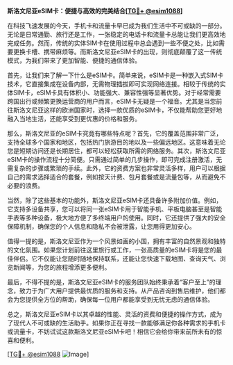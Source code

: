 **斯洛文尼亚eSIM卡：便捷与高效的完美结合[[TG💪+ @esim1088](https://t.me/s/esim1088)]**

在科技飞速发展的今天，手机卡和流量卡早已成为我们生活中不可或缺的一部分。无论是日常通勤、旅行还是工作，一张稳定的电话卡和流量卡总能让我们更高效地完成任务。然而，传统的实体SIM卡在使用过程中总会遇到一些不便之处，比如需要更换卡槽、携带麻烦等。而斯洛文尼亚eSIM卡的出现，则彻底颠覆了这一传统模式，为我们带来了更加智能、便捷的通信体验。

首先，让我们来了解一下什么是eSIM卡。简单来说，eSIM卡是一种嵌入式SIM卡技术，它直接集成在设备内部，无需物理插拔即可实现网络连接。相较于传统的实体SIM卡，eSIM卡具有体积小、功能强大、兼容性强等显著优势。对于经常需要跨国出行或频繁更换运营商的用户而言，eSIM卡无疑是一个福音。尤其是当您前往斯洛文尼亚这样的欧洲国家时，选择一款优质的eSIM卡，不仅能帮助您更好地融入当地生活，还能享受到更优惠的价格和服务。

那么，斯洛文尼亚的eSIM卡究竟有哪些特点呢？首先，它的覆盖范围非常广泛，支持全球多个国家和地区，包括热门旅游目的地以及一些偏远地区。这意味着无论您是短期访问还是长期居住，都可以轻松获取所需的网络服务。其次，斯洛文尼亚eSIM卡的操作流程十分简便。只需通过简单的几步操作，即可完成注册激活，无需复杂的步骤或繁琐的手续。此外，它的资费方案也非常灵活多样，用户可以根据自己的需求选择适合的套餐，例如按天计费、包月套餐或是流量包等，从而避免不必要的浪费。

当然，除了这些基本的功能外，斯洛文尼亚eSIM卡还具备许多附加价值。例如，它支持多设备共享，您可以将同一张eSIM卡用于智能手机、平板电脑甚至是智能手表等多种设备，极大地方便了多终端用户的使用。同时，它还提供了强大的安全保障机制，确保您的个人信息和隐私不会被泄露，让您用得更加安心。

值得一提的是，斯洛文尼亚作为一个风景如画的小国，拥有丰富的自然景观和独特的文化氛围。如果您计划前往这里旅行或工作，一张高质量的eSIM卡将是您的最佳伴侣。它不仅能让您随时随地保持联系，还能让您快速下载地图、查询天气、浏览新闻等，为您的旅程增添更多便利。

最后，不得不提的是，斯洛文尼亚eSIM卡的服务团队始终秉承着“客户至上”的理念，致力于为广大用户提供最优质的服务和支持。从产品咨询到售后维护，他们都会为您提供全方位的帮助，确保每一位用户都能享受到无忧无虑的通信体验。

总之，斯洛文尼亚eSIM卡以其卓越的性能、灵活的资费和便捷的操作方式，成为了现代人不可或缺的生活助手。如果你正在寻找一款能够满足你各种需求的手机卡或流量卡，不妨试试这款斯洛文尼亚eSIM卡吧！相信它会给你带来前所未有的惊喜和便利。

[[TG💪+ @esim1088](https://t.me/s/esim1088) ![Image](https://i.postimg.cc/4NQfJmqS/Snipaste-2025-05-13-00-14-12.png)]